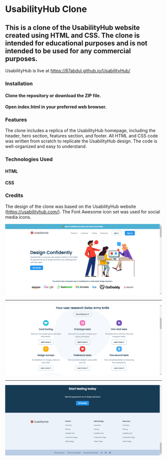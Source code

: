  # UsabilityHub Clone
## This is a clone of the UsabilityHub website created using HTML and CSS. The clone is intended for educational purposes and is not intended to be used for any commercial purposes.


 UsabilityHub is live at https://87abdul.github.io/UsabilityHub/


### Installation
#### Clone the repository or download the ZIP file.
#### Open index.html in your preferred web browser.
### Features
 The clone includes a replica of the UsabilityHub homepage, including the header, hero section, features section, and footer.
 All HTML and CSS code was written from scratch to replicate the UsabilityHub design.
 The code is well-organized and easy to understand.
### Technologies Used
#### HTML
#### CSS
### Credits
The design of the clone was based on the UsabilityHub website (https://usabilityhub.com/).
The Font Awesome icon set was used for social media icons.


![](assets/img1.png)

-------

![](assets/img2.png)

-------

![](assets/img3.png)
